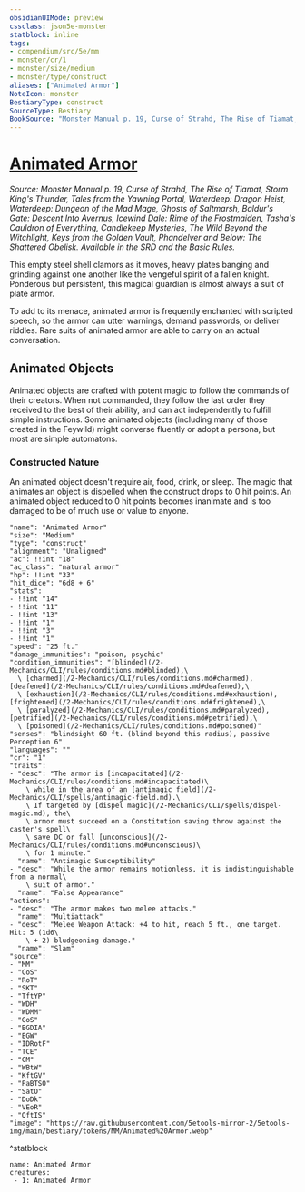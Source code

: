 ```yaml
---
obsidianUIMode: preview
cssclass: json5e-monster
statblock: inline
tags:
- compendium/src/5e/mm
- monster/cr/1
- monster/size/medium
- monster/type/construct
aliases: ["Animated Armor"]
NoteIcon: monster
BestiaryType: construct
SourceType: Bestiary
BookSource: "Monster Manual p. 19, Curse of Strahd, The Rise of Tiamat, Storm King's Thunder, Tales from the Yawning Portal, Waterdeep: Dragon Heist, Waterdeep: Dungeon of the Mad Mage, Ghosts of Saltmarsh, Baldur's Gate: Descent Into Avernus, Icewind Dale: Rime of the Frostmaiden, Tasha's Cauldron of Everything, Candlekeep Mysteries, The Wild Beyond the Witchlight, Keys from the Golden Vault, Phandelver and Below: The Shattered Obelisk. Available in the SRD and the Basic Rules."
---
```

# [Animated Armor](2-Mechanics/CLI/bestiary/construct/animated-armor.md)
*Source: Monster Manual p. 19, Curse of Strahd, The Rise of Tiamat, Storm King's Thunder, Tales from the Yawning Portal, Waterdeep: Dragon Heist, Waterdeep: Dungeon of the Mad Mage, Ghosts of Saltmarsh, Baldur's Gate: Descent Into Avernus, Icewind Dale: Rime of the Frostmaiden, Tasha's Cauldron of Everything, Candlekeep Mysteries, The Wild Beyond the Witchlight, Keys from the Golden Vault, Phandelver and Below: The Shattered Obelisk. Available in the SRD and the Basic Rules.*  

This empty steel shell clamors as it moves, heavy plates banging and grinding against one another like the vengeful spirit of a fallen knight. Ponderous but persistent, this magical guardian is almost always a suit of plate armor.

To add to its menace, animated armor is frequently enchanted with scripted speech, so the armor can utter warnings, demand passwords, or deliver riddles. Rare suits of animated armor are able to carry on an actual conversation.

## Animated Objects

Animated objects are crafted with potent magic to follow the commands of their creators. When not commanded, they follow the last order they received to the best of their ability, and can act independently to fulfill simple instructions. Some animated objects (including many of those created in the Feywild) might converse fluently or adopt a persona, but most are simple automatons.

### Constructed Nature

An animated object doesn't require air, food, drink, or sleep. The magic that animates an object is dispelled when the construct drops to 0 hit points. An animated object reduced to 0 hit points becomes inanimate and is too damaged to be of much use or value to anyone.

```statblock
"name": "Animated Armor"
"size": "Medium"
"type": "construct"
"alignment": "Unaligned"
"ac": !!int "18"
"ac_class": "natural armor"
"hp": !!int "33"
"hit_dice": "6d8 + 6"
"stats":
- !!int "14"
- !!int "11"
- !!int "13"
- !!int "1"
- !!int "3"
- !!int "1"
"speed": "25 ft."
"damage_immunities": "poison, psychic"
"condition_immunities": "[blinded](/2-Mechanics/CLI/rules/conditions.md#blinded),\
  \ [charmed](/2-Mechanics/CLI/rules/conditions.md#charmed), [deafened](/2-Mechanics/CLI/rules/conditions.md#deafened),\
  \ [exhaustion](/2-Mechanics/CLI/rules/conditions.md#exhaustion), [frightened](/2-Mechanics/CLI/rules/conditions.md#frightened),\
  \ [paralyzed](/2-Mechanics/CLI/rules/conditions.md#paralyzed), [petrified](/2-Mechanics/CLI/rules/conditions.md#petrified),\
  \ [poisoned](/2-Mechanics/CLI/rules/conditions.md#poisoned)"
"senses": "blindsight 60 ft. (blind beyond this radius), passive Perception 6"
"languages": ""
"cr": "1"
"traits":
- "desc": "The armor is [incapacitated](/2-Mechanics/CLI/rules/conditions.md#incapacitated)\
    \ while in the area of an [antimagic field](/2-Mechanics/CLI/spells/antimagic-field.md).\
    \ If targeted by [dispel magic](/2-Mechanics/CLI/spells/dispel-magic.md), the\
    \ armor must succeed on a Constitution saving throw against the caster's spell\
    \ save DC or fall [unconscious](/2-Mechanics/CLI/rules/conditions.md#unconscious)\
    \ for 1 minute."
  "name": "Antimagic Susceptibility"
- "desc": "While the armor remains motionless, it is indistinguishable from a normal\
    \ suit of armor."
  "name": "False Appearance"
"actions":
- "desc": "The armor makes two melee attacks."
  "name": "Multiattack"
- "desc": "Melee Weapon Attack: +4 to hit, reach 5 ft., one target. Hit: 5 (1d6\
    \ + 2) bludgeoning damage."
  "name": "Slam"
"source":
- "MM"
- "CoS"
- "RoT"
- "SKT"
- "TftYP"
- "WDH"
- "WDMM"
- "GoS"
- "BGDIA"
- "EGW"
- "IDRotF"
- "TCE"
- "CM"
- "WBtW"
- "KftGV"
- "PaBTSO"
- "SatO"
- "DoDk"
- "VEoR"
- "QftIS"
"image": "https://raw.githubusercontent.com/5etools-mirror-2/5etools-img/main/bestiary/tokens/MM/Animated%20Armor.webp"
```
^statblock

```encounter-table
name: Animated Armor
creatures:
 - 1: Animated Armor
```
